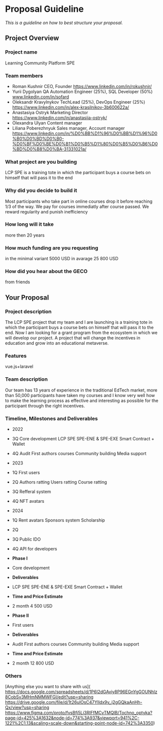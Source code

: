 # Proposal Guideline 
_This is a guideline on how to best structure your proposal._

## Project Overview

### Project name
Learning Community Platform SPE
### Team members 
* Roman Kushnir	СEO, Founder	https://www.linkedin.com/in/rokushnir/
* Yurii Dygolyan	QA Automation Engineer (25%), SQL Developer (50%)	www.linkedin.com/in/sofard
* Oleksandr Kravylnykov	TechLead (25%), DevOps Engineer (25%)	https://www.linkedin.com/in/alex-krasilnikov-3b600622a/
* Anastasiya Ostryk	Marketing Director	https://www.linkedin.com/in/anastasiia-ostryk/
* Olexandra Ulyan	Content manager	
* Liliana Poberezhnyuk	Sales manager, Account manager	https://www.linkedin.com/in/%D0%BB%D1%96%D0%BB%D1%96%D0%B0%D0%BD%D0%B0-%D0%BF%D0%BE%D0%B1%D0%B5%D1%80%D0%B5%D0%B6%D0%BD%D0%B8%D0%BA-31331021a/
### What project are you building 
LCP SPE is a training tote in which the participant buys a course bets on himself that will pass it to the end
### Why did you decide to build it 
Most participants who take part in online courses drop it before reaching 1/3 of the way. We pay for courses immediatly after course passed. We reward regularity and punish inefficiency
### How long will it take 
more then 20 years
### How much funding are you requesting  
in the minimal variant 5000 USD in avarage 25 800 USD
### How did you hear about the GECO
from friends

## Your Proposal 
### Project description
The LCP SPE project that my team and I are launching is a training tote in which the participant buys a course bets on himself that will pass it to the end. Now I am looking for a grant program from the ecosystem in which we will develop our project. A project that will change the incentives in education and grow into an educational metaverse.
### Features
vue.js+laravel
### Team description
Our team has 13 years of experience in the traditional EdTech market, more than 50,000 participants have taken my courses and I know very well how to make the learning process as effective and interesting as possible for the participant through the right incentives.
### Timeline, Milestones and Deliverables
* 2022	
* 3Q	Core development LCP SPE	SPE-ENE & SPE-EXE Smart Contract + Wallet		
* 	4Q	Audit	First authors courses	Community building	Media support
* 2023	
* 1Q	First users			
* 	2Q	Authors ratting 	Users ratting	Course ratting	
* 	3Q	Refferal system			
* 	4Q	NFT avatars			
* 2024	
* 1Q	Rent avatars	Sponsors system	Scholarship	
* 	2Q				
* 	3Q	Public IDO			
* 	4Q	API for developers			

* **Phase I**  			
* Core development 
* **Deliverables** 			
* LCP SPE	SPE-ENE & SPE-EXE Smart Contract + Wallet
* **Time and Price Estimate**	
* 2 month 4 500 USD
* **Phase II**  			
* First users
* **Deliverables** 			
* Audit	First authors courses	Community building	Media support
* **Time and Price Estimate**	
* 2 month 12 800 USD



### Others	 
[Anything else you want to share with us](
https://docs.google.com/spreadsheets/d/1P6I2dGAviy8P96EGnYgGOUNhlz8CobSv3MHmNMMWFGI/edit?usp=sharing
https://drive.google.com/file/d/1t26uIOsC47YlIdx9v_j2gGQkaAnHh-Qx/view?usp=sharing
https://www.figma.com/proto/fvsBfj5Li3RIFfMCvTMQlB/Tochno_optyka?page-id=425%3A1632&node-id=774%3A937&viewport=941%2C-1221%2C1.13&scaling=scale-down&starting-point-node-id=742%3A3350)
